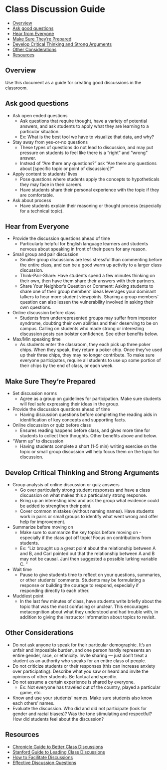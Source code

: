 # Class Discussion Guide

-   [Overview](#overview)
-   [Ask good questions](#ask-good-questions)
-   [Hear from Everyone](#hear-from-everyone)
-   [Make Sure They’re Prepared](#make-sure-theyre-prepared)
-   [Develop Critical Thinking and Strong Arguments](#develop-critical-thinking-and-strong-arguments)
-   [Other Considerations](#other-considerations)
-   [Resources](#resources)

## Overview

Use this document as a guide for creating good discussions in the classroom.

## Ask good questions

*   Ask open ended questions
    *   Ask questions that require thought, have a variety of potential answers,
        and ask students to apply what they are learning to a particular
        situation.
    *   Ex: What is the best tool we have to visualize that data, and why?
*   Stay away from yes-or-no questions
    *   These types of questions do not lead to discussion, and may put pressure
        on students to feel like there is a “right” and “wrong” answer.
    *   Instead of “Are there any questions?” ask “Are there any questions about
        [specific topic or point of discussion]?”
*   Apply content to students’ lives
    *   Pose questions where students apply the concepts to hypotheticals they
        may face in their careers.
    *   Have students share their personal experience with the topic if they are
        comfortable.
*   Ask about process
    *   Have students explain their reasoning or thought process (especially for
        a technical topic).

## Hear from Everyone

*   Provide the discussion questions ahead of time
    *   Particularly helpful for English language learners and students nervous
        about speaking in front of their peers for any reason.
*   Small group and pair discussion
    *   Smaller group discussions are less stressful than commenting before the
        entire class, and can be a good warm up activity to a larger class
        discussion.
    *   Think-Pair-Share: Have students spend a few minutes thinking on their
        own, then have them share their answers with their partners.
    *   Share Your Neighbor’s Question or Comment: Asking students to share one
        of their group members’ ideas leverages your dominant talkers to hear
        more student viewpoints. Sharing a group members’ question can also
        lessen the vulnerability involved in asking their own questions.
*   Online discussion before class
    *   Students from underrepresented groups may suffer from impostor syndrome,
        doubting their own abilities and their deserving to be on campus.
        Calling on students who made strong or interesting discussion posts can
        bolster confidence. See other benefits below.
*   Max/Min speaking time
    *   As students enter the classroom, they each pick up three poker chips.
        When they speak, they return a poker chip. Once they’ve used up their
        three chips, they may no longer contribute. To make sure everyone
        participates, require all students to use up some portion of their chips
        by the end of class, or each week.

## Make Sure They’re Prepared

*   Set discussion norms
    *   Agree as a group on guidelines for participation. Make sure students
        will feel safe expressing their ideas in the group.
*   Provide the discussion questions ahead of time
    *   Having discussion questions before completing the reading aids in
        identification of key concepts and supporting facts.
*   Online discussion or quiz before class
    *   Ensures reading happens before class, and gives more time for students
        to collect their thoughts. Other benefits above and below.
*   “Warm up” to discussion
    *   Having students complete a short (1-5 min) writing exercise on the topic
        or small group discussion will help focus them on the topic for
        discussion.

## Develop Critical Thinking and Strong Arguments

*   Group analysis of online discussion or quiz answers
    *   Go over particularly strong student responses and have a class
        discussion on what makes this a particularly strong response.
    *   Bring up an interesting idea and ask the group what evidence could be
        added to strengthen their point.
    *   Cover common mistakes (without naming names). Have students work in
        pairs or small groups to identify what went wrong and offer help for
        improvement.
*   Summarize before moving on
    *   Make sure to summarize the key topics before moving on - especially if
        the class got off topic! Focus on contributions from students.
    *   Ex: “Liz brought up a great point about the relationship between A and
        B, and Carl pointed out that the relationship between A and B may not be
        causal. Juni then suggested a possible lurking variable C. “
*   Wait time
    *   Pause to give students time to reflect on your questions, summaries, or
        other students’ comments. Students may be formulating a response or
        building the courage to respond, especially if responding directly to
        each other.
*   Muddiest point
    *   In the last few minutes of class, have students write briefly about the
        topic that was the most confusing or unclear. This encourages
        metacognition about what they understood and had trouble with, in
        addition to giving the instructor information about topics to revisit.

## Other Considerations

*   Do not ask anyone to speak for their particular demographic. It’s an unfair
    and impossible burden, and one person hardly represents an entire gender,
    race, or ethnicity. Invite sharing — just don’t treat a student as an
    authority who speaks for an entire class of people.
*   Do not criticize students or their responses (this can increase anxiety over
    participating). Describe what you saw or heard and invite the opinions of
    other students. Be factual and specific.
*   Do not assume a certain experience is shared by everyone.
    *   Ex: Not everyone has traveled out of the country, played a particular
        game, etc.
*   Know and use your students’ names. Make sure students also know each others’
    names.
*   Evaluate the discussion. Who did and did not participate (look for gender
    and racial biases)? Was the tone stimulating and respectful? How did
    students feel about the discussion?

## Resources

*   [Chronicle Guide to Better Class Discussions](https://www.chronicle.com/interactives/20190523-ClassDiscussion)
*   [Stanford Guide to Leading Class Discussions](https://teachingcommons.stanford.edu/resources/teaching/small-groups-and-discussions/how-lead-discussion)
*   [How to Facilitate Discussions](https://blink.ucsd.edu/HR/training/instructor/tools/discussions.html#3.-Guide-the-discussion)
*   [Effective Discussion Questions](https://teachingcommons.stanford.edu/resources/teaching/student-teacher-communication/designing-effective-discussion-questions)
